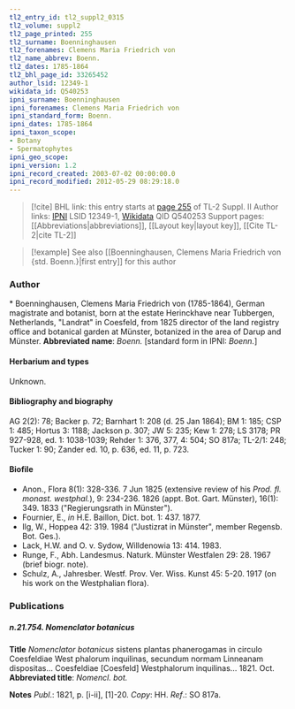 ```yaml
---
tl2_entry_id: tl2_suppl2_0315
tl2_volume: suppl2
tl2_page_printed: 255
tl2_surname: Boenninghausen
tl2_forenames: Clemens Maria Friedrich von
tl2_name_abbrev: Boenn.
tl2_dates: 1785-1864
tl2_bhl_page_id: 33265452
author_lsid: 12349-1
wikidata_id: Q540253
ipni_surname: Boenninghausen
ipni_forenames: Clemens Maria Friedrich von
ipni_standard_form: Boenn.
ipni_dates: 1785-1864
ipni_taxon_scope: 
- Botany
- Spermatophytes
ipni_geo_scope: 
ipni_version: 1.2
ipni_record_created: 2003-07-02 00:00:00.0
ipni_record_modified: 2012-05-29 08:29:18.0
---
```


> [!cite] BHL link: this entry starts at [page 255](https://www.biodiversitylibrary.org/page/33265452) of TL-2 Suppl. II
> Author links: [IPNI](https://www.ipni.org/a/12349-1) LSID 12349-1, [Wikidata](https://www.wikidata.org/wiki/Q540253) QID Q540253
> Support pages: [[Abbreviations|abbreviations]], [[Layout key|layout key]], [[Cite TL-2|cite TL-2]]

> [!example] See also [[Boenninghausen, Clemens Maria Friedrich von {std. Boenn.}|first entry]] for this author

### Author

\* Boenninghausen, Clemens Maria Friedrich von (1785-1864), German magistrate and botanist, born at the estate Herinckhave near Tubbergen, Netherlands, "Landrat" in Coesfeld, from 1825 director of the land registry office and botanical garden at Münster, botanized in the area of Darup and Münster. 
**Abbreviated name**: *Boenn.* \[standard form in IPNI: *Boenn.*\]

#### Herbarium and types

Unknown.

#### Bibliography and biography

AG 2(2): 78; Backer p. 72; Barnhart 1: 208 (d. 25 Jan 1864); BM 1: 185; CSP 1: 485; Hortus 3: 1188; Jackson p. 307; JW 5: 235; Kew 1: 278; LS 3178; PR 927-928, ed. 1: 1038-1039; Rehder 1: 376, 377, 4: 504; SO 817a; TL-2/1: 248; Tucker 1: 90; Zander ed. 10, p. 636, ed. 11, p. 723.

#### Biofile

- Anon., Flora 8(1): 328-336. 7 Jun 1825 (extensive review of his *Prod. fl. monast. westphal.*), 9: 234-236. 1826 (appt. Bot. Gart. Münster), 16(1): 349. 1833 ("Regierungsrath in Münster").
- Fournier, E., *in* H.E. Baillon, Dict. bot. 1: 437. 1877.
- Ilg, W., Hoppea 42: 319. 1984 ("Justizrat in Münster", member Regensb. Bot. Ges.).
- Lack, H.W. and O. v. Sydow, Willdenowia 13: 414. 1983.
- Runge, F., Abh. Landesmus. Naturk. Münster Westfalen 29: 28. 1967 (brief biogr. note).
- Schulz, A., Jahresber. Westf. Prov. Ver. Wiss. Kunst 45: 5-20. 1917 (on his work on the Westphalian flora).

### Publications

##### n.21.754. Nomenclator botanicus

**Title**
*Nomenclator botanicus* sistens plantas phanerogamas in circulo Coesfeldiae West phalorum inquilinas, secundum normam Linneanam dispositas... Coesfeldiae \[Coesfeld\] Westphalorum inquilinas... 1821. Oct.
**Abbreviated title**: *Nomencl. bot.*

**Notes**
*Publ*.: 1821, p. \[i-ii\], \[1\]-20. *Copy*: HH.
*Ref*.: SO 817a.

